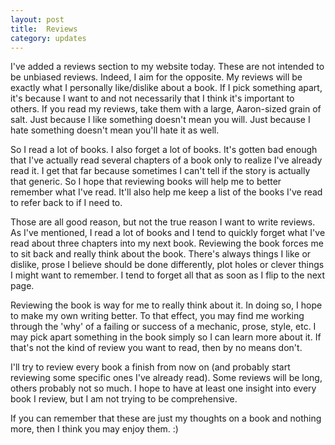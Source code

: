 ```yaml
---
layout: post
title:  Reviews
category: updates
---
```


I've added a reviews section to my website today.  These are not intended to be unbiased reviews. Indeed, I aim for the opposite.  My reviews will be exactly what I personally like/dislike about a book.  If I pick something apart, it's because I want to and not necessarily that I think it's important to others.  If you read my reviews, take them with a large, Aaron-sized grain of salt.  Just because I like something doesn't mean you will.  Just because I hate something doesn't mean you'll hate it as well.  

So I read a lot of books.  I also forget a lot of books.  It's gotten bad enough that I've actually read several chapters of a book only to realize I've already read it.  I get that far because sometimes I can't tell if the story is actually that generic.  So I hope that reviewing books will help me to better remember what I've read.  It'll also help me keep a list of the books I've read to refer back to if I need to.  

Those are all good reason, but not the true reason I want to write reviews.  As I've mentioned, I read a lot of books and I tend to quickly forget what I've read about three chapters into my next book.  Reviewing the book forces me to sit back and really think about the book.  There's always things I like or dislike, prose I believe should be done differently, plot holes or clever things I might want to remember.  I tend to forget all that as soon as I flip to the next page. 

Reviewing the book is way for me to really think about it.  In doing so, I hope to make my own writing better. To that effect, you may find me working through the 'why' of a failing or success of a mechanic, prose, style, etc.  I may pick apart something in the book simply so I can learn more about it.  If that's not the kind of review you want to read, then by no means don't.

I'll try to review every book a finish from now on (and probably start reviewing some specific ones I've already read).  Some reviews will be long, others probably not so much.  I hope to have at least one insight into every book I review, but I am not trying to be comprehensive.  

If you can remember that these are just my thoughts on a book and nothing more, then I think you may enjoy them.  :)